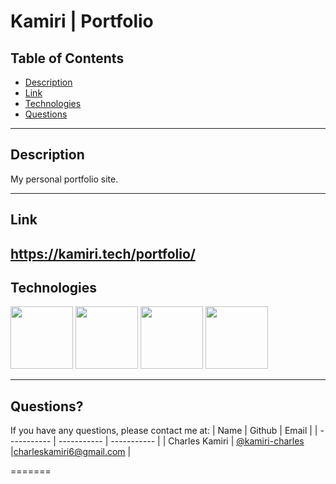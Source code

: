 # Kamiri | Portfolio

## Table of Contents

- [Description](#Description)
- [Link](#Link)
- [Technologies](#Technologies)
- [Questions](#Questions)

---

## Description

My personal portfolio site.

---

## Link

https://kamiri.tech/portfolio/
---

## Technologies

<p float="left">
<img src="https://cdn-icons-png.flaticon.com/512/5968/5968267.png" width="100" height="100">
<img src="https://sass-lang.com/assets/img/styleguide/seal-color-aef0354c.png" width="100" height="100">
<img src="https://raw.githubusercontent.com/jsx-ir/logo/master/jsx.png" width="100" height="100">
<img src="https://upload.wikimedia.org/wikipedia/commons/thumb/a/a7/React-icon.svg/2300px-React-icon.svg.png" width="100" height="100">

---

## Questions?

If you have any questions, please contact me at:
| Name | Github | Email |
| ----------- | ----------- | ----------- |
| Charles Kamiri | [@kamiri-charles](https://github.com/kamiri-charles) |charleskamiri6@gmail.com |

=======
